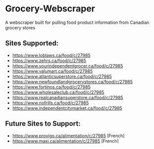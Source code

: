 # Grocery-Webscraper
A webscraper built for pulling food product information from Canadian grocery stores


## Sites Supported:
- https://www.loblaws.ca/food/c/27985
- https://www.zehrs.ca/food/c/27985
- https://www.yourindependentgrocer.ca/food/c/27985
- https://www.valumart.ca/food/c/27985
- https://www.atlanticsuperstore.ca/food/c/27985
- https://www.newfoundlandgrocerystores.ca/food/c/27985
- https://www.fortinos.ca/food/c/27985
- https://www.wholesaleclub.ca/food/c/27985
- https://www.realcanadiansuperstore.ca/food/c/27985
- https://www.nofrills.ca/food/c/27985
- https://www.independentcitymarket.ca/food/c/27985


## Future Sites to Support:
- https://www.provigo.ca/alimentation/c/27985 [French]
- https://www.maxi.ca/alimentation/c/27985 [French]
